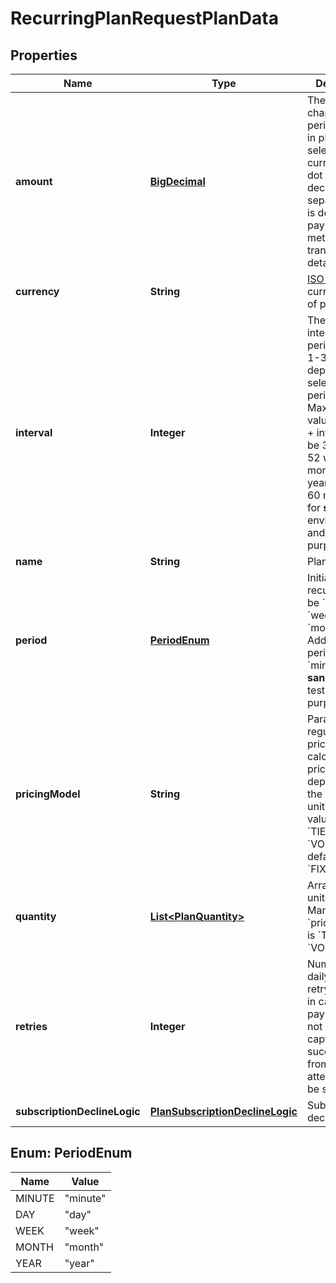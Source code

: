 
# RecurringPlanRequestPlanData

## Properties
Name | Type | Description | Notes
------------ | ------------- | ------------- | -------------
**amount** | [**BigDecimal**](BigDecimal.md) | The amount charged per period defined in plan in selected currency with dot as a decimal separator, limit is defined by payment method and transaction details. | 
**currency** | **String** | [ISO 4217](https://en.wikipedia.org/wiki/ISO_4217) currency code of plan | 
**interval** | **Integer** | The frequency interval of period, can be 1-365 depending on selected period value. Maximum value of period + interval can be 365 days / 52 weeks / 12 months / 1 year. From 1 to 60 minutes - for **sandbox** environment and testing purpose only | 
**name** | **String** | Plan name | 
**period** | [**PeriodEnum**](#PeriodEnum) | Initial period of recurring, can be &#x60;day&#x60;, &#x60;week&#x60;, &#x60;month&#x60;, &#x60;year&#x60;. Additional period: &#x60;minute&#x60; - for **sandbox** and testing purpose only. | 
**pricingModel** | **String** | Parameter regulates the price calculation pricing_model depending on the number of units Possible values: &#x60;FIXED&#x60; &#x60;TIERED&#x60; &#x60;VOLUME&#x60; By default - &#x60;FIXED&#x60; |  [optional]
**quantity** | [**List&lt;PlanQuantity&gt;**](PlanQuantity.md) | Array with units quantity. Mandatory if &#x60;pricing_model&#x60; is &#x60;TIERED&#x60; or &#x60;VOLUME&#x60; |  [optional]
**retries** | **Integer** | Number of daily basis retry attempts in case of payment has not been captured successfully, from 1 to 15 attempts can be specified. |  [optional]
**subscriptionDeclineLogic** | [**PlanSubscriptionDeclineLogic**](PlanSubscriptionDeclineLogic.md) | Subscription decline logic |  [optional]


<a name="PeriodEnum"></a>
## Enum: PeriodEnum
Name | Value
---- | -----
MINUTE | &quot;minute&quot;
DAY | &quot;day&quot;
WEEK | &quot;week&quot;
MONTH | &quot;month&quot;
YEAR | &quot;year&quot;



